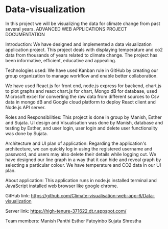 # Data-visualization
In this project we will be visualizing the data for climate change from past several years.
ADVANCED WEB APPLICATIONS PROJECT DOCUMENTATION

Introduction:
We have designed and implemented a data visualization application project. This project deals with displaying temperature and co2 data from thousands of years related to climate change. The project has been informative, efficient, educative and appealing. 

 










Technologies used:
We have used Kanban rule in GitHub by creating our group organization to manage workflow and enable better collaboration.
 

We have used React.js for front end, node.js express for backend, chart.js to plot graphs and react chart.js for chart, Mongo dB for database, used Microsoft excel for converting the raw data from different sources to Csv data in mongo dB and Google cloud platform to deploy React client and Node.js API server. 



Roles and Responsibilities:
This project is done in group by Manish, Esther and Sujata. UI design and Visualisation was done by Manish, database and testing by Esther, and user login, user login and delete user functionality was done by Sujata. 


Architecture and UI plan of application:
Regarding the application's architecture, we can quickly log in using the registered username and password, and users may also delete their details while logging out. We have designed our line graph in a way that it can hide and reveal graph by selecting a particular colour. We have temperature and CO2 data in our UI plan.

About application:
This application runs in node.js installed terminal and JavaScript installed web browser like google chrome.

GitHub link: 
 https://github.com/Climate-visualisation-web-app-6/Data-visualization

Server link: https://high-tenure-371622.dt.r.appspot.com/

Team members:
Manish Panthi
Esther Fatoyinbo
 Sujata Shrestha

